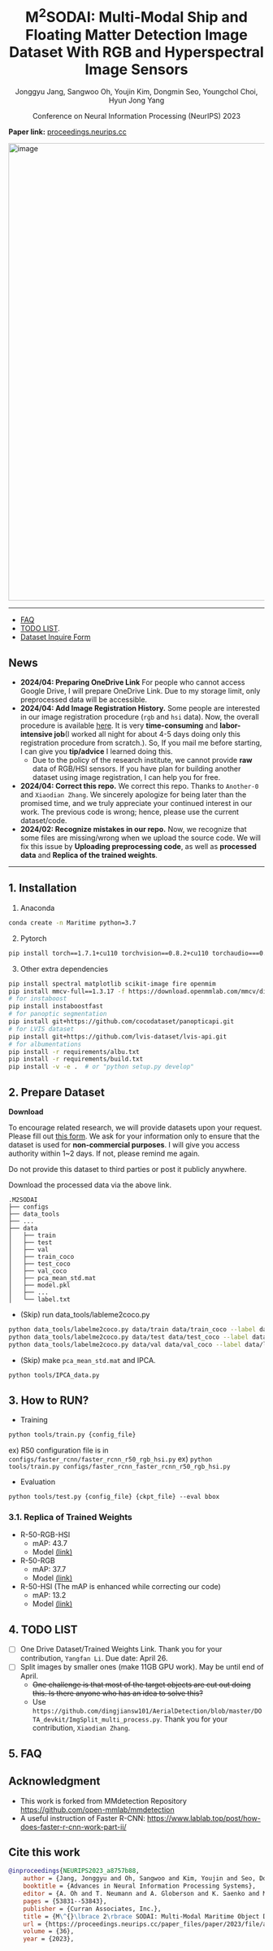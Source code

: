 <h1 align="center"> M<sup>2</sup>SODAI: Multi-Modal Ship and Floating Matter Detection Image Dataset With RGB and Hyperspectral Image Sensors
</h1>

<p align="center">
  Jonggyu Jang, Sangwoo Oh, Youjin Kim, Dongmin Seo, Youngchol Choi, Hyun Jong Yang
</p>

<p align="center">
  Conference on Neural Information Processing (NeurIPS) 2023
</p>

**Paper link:** [proceedings.neurips.cc](https://proceedings.neurips.cc/paper_files/paper/2023/hash/a8757b889350a3782b384a3ec0dfbae9-Abstract-Datasets_and_Benchmarks.html)

<img width="900" alt="image" src="https://github.com/jonggyujang0123/M2SODAI/assets/88477912/fb42288e-1662-469d-a72d-6e3ed46fc394">

---

- [FAQ](https://github.com/jonggyujang0123/M2SODAI?tab=readme-ov-file#5-faq)
- [TODO LIST](https://github.com/jonggyujang0123/M2SODAI?tab=readme-ov-file#4-todo-list).
- [Dataset Inquire Form](https://forms.gle/oDEcL3ULFebzmy8u7)

## News

- **2024/04: Preparing OneDrive Link** For people who cannot access Google Drive, I will prepare OneDrive Link. Due to my storage limit, only preprocessed data will be accessible. 
- **2024/04: Add Image Registration History.** Some people are interested in our image registration procedure (`rgb` and `hsi` data). Now, the overall procedure is available [here](https://github.com/jonggyujang0123/M2SODAI/blob/master/History_Registration/2_1_Auto_Imgreg_v2.ipynb). It is very **time-consuming** and **labor-intensive job**(I worked all night for about 4-5 days doing only this registration procedure from scratch.). So, If you mail me before starting, I can give you **tip/advice** I learned doing this.
   - Due to the policy of the research institute, we cannot provide **raw** data of RGB/HSI sensors. If you have plan for building another dataset using image registration, I can help you for free.  
- **2024/04: Correct this repo.** We correct this repo. Thanks to `Another-0` and `Xiaodian Zhang`. We sincerely apologize for being later than the promised time, and we truly appreciate your continued interest in our work. The previous code is wrong; hence, please use the current dataset/code. 
- **2024/02: Recognize mistakes in our repo.** Now, we recognize that some files are missing/wrong when we upload the source code. We will fix this issue by **Uploading preprocessing code**, as well as **processed data** and **Replica of the trained weights**. 

--- 

## 1. Installation

1. Anaconda

```bash
conda create -n Maritime python=3.7
```

2. Pytorch

```bash
pip install torch==1.7.1+cu110 torchvision==0.8.2+cu110 torchaudio===0.7.2 -f https://download.pytorch.org/whl/torch_stable.html
```

3. Other extra dependencies

```bash
pip install spectral matplotlib scikit-image fire openmim
pip install mmcv-full==1.3.17 -f https://download.openmmlab.com/mmcv/dist/cu110/torch1.7/index.html
# for instaboost
pip install instaboostfast
# for panoptic segmentation
pip install git+https://github.com/cocodataset/panopticapi.git
# for LVIS dataset
pip install git+https://github.com/lvis-dataset/lvis-api.git
# for albumentations
pip install -r requirements/albu.txt
pip install -r requirements/build.txt
pip install -v -e .  # or "python setup.py develop"
```

## 2. Prepare Dataset

**Download**

To encourage related research, we will provide datasets upon your request. 
Please fill out [this form](https://forms.gle/An6AaxPVEgWc75ad7). 
We ask for your information only to ensure that the dataset is used for **non-commercial purposes**. 
I will give you access authority within 1~2 days. If not, please remind me again.

Do not provide this dataset to third parties or post it publicly anywhere.

<!--
- Dataset: [GDrive](https://drive.google.com/file/d/1yGDveAVqwus_cMltHnwaR_Lx97zIatoG/view?usp=sharing)
-->

Download the processed data via the above link. 

```
.M2SODAI
├── configs
├── data_tools
├── ...
├── data
│   ├── train
│   ├── test
│   ├── val
│   ├── train_coco
│   ├── test_coco
│   ├── val_coco
│   ├── pca_mean_std.mat
│   ├── model.pkl
│   ├── ...
│   └── label.txt
```


- (Skip) run data_tools/lableme2coco.py 

```bash
python data_tools/labelme2coco.py data/train data/train_coco --label data/label.txt
python data_tools/labelme2coco.py data/test data/test_coco --label data/label.txt
python data_tools/labelme2coco.py data/val data/val_coco --label data/label.txt
```

- (Skip) make `pca_mean_std.mat` and IPCA. 

```bash
python tools/IPCA_data.py
```


## 3. How to RUN?

- Training

```bash
python tools/train.py {config_file} 
```

ex) R50 configuration file is in `configs/faster_rcnn/faster_rcnn_r50_rgb_hsi.py`
ex) `python tools/train.py configs/faster_rcnn_faster_rcnn_r50_rgb_hsi.py`
- Evaluation

~~~
python tools/test.py {config_file} {ckpt_file} --eval bbox
~~~


### 3.1. Replica of Trained Weights
- R-50-RGB-HSI
  - mAP: 43.7
  - Model [(link)](https://drive.google.com/file/d/1yFmdFjg-Cb3mDlsg7LcTtVq3EewN9Aq_/view?usp=sharing)
- R-50-RGB
  - mAP: 37.7
  - Model [(link)](https://drive.google.com/file/d/1yFkNq1imh_ajxcY9pq7GEE23md0gB9mC/view?usp=sharing)
- R-50-HSI (The mAP is enhanced while correcting our code)
  - mAP: 13.2
  - Model [(link)](https://drive.google.com/file/d/1yFE_yEZdQysPF1JQWBzvKRhyjg0CQHOG/view?usp=sharing)


## 4. TODO LIST

- [ ] One Drive Dataset/Trained Weights Link. Thank you for your contribution, `Yangfan Li`. Due date: April 26. 
- [ ] Split images by smaller ones (make 11GB GPU work). May be until end of April.
  - ~~One challenge is that most of the target objects are cut out doing this. Is there anyone who has an idea to solve this?~~
  - Use `https://github.com/dingjiansw101/AerialDetection/blob/master/DOTA_devkit/ImgSplit_multi_process.py`. Thank you for your contribution, `Xiaodian Zhang`. 

## 5. FAQ


## Acknowledgment 

- This work is forked from MMdetection Repository https://github.com/open-mmlab/mmdetection
- A useful instruction of Faster R-CNN: https://www.lablab.top/post/how-does-faster-r-cnn-work-part-ii/

## Cite this work 

```bib
@inproceedings{NEURIPS2023_a8757b88,
	author = {Jang, Jonggyu and Oh, Sangwoo and Kim, Youjin and Seo, Dongmin and Choi, Youngchol and Yang, Hyun Jong},
	booktitle = {Advances in Neural Information Processing Systems},
	editor = {A. Oh and T. Neumann and A. Globerson and K. Saenko and M. Hardt and S. Levine},
	pages = {53831--53843},
	publisher = {Curran Associates, Inc.},
	title = {M\^{}\lbrace 2\rbrace SODAI: Multi-Modal Maritime Object Detection Dataset With RGB and Hyperspectral Image Sensors},
	url = {https://proceedings.neurips.cc/paper_files/paper/2023/file/a8757b889350a3782b384a3ec0dfbae9-Paper-Datasets_and_Benchmarks.pdf},
	volume = {36},
	year = {2023},
```
